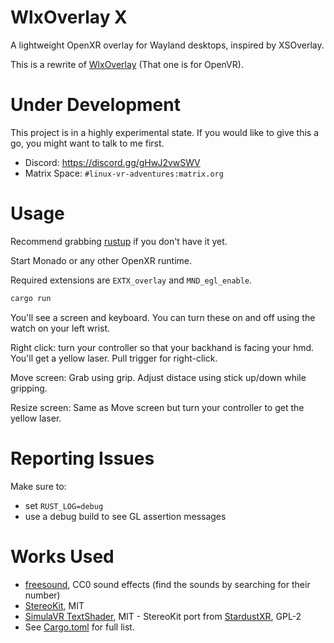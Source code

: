 # WlxOverlay X

A lightweight OpenXR overlay for Wayland desktops, inspired by XSOverlay.

This is a rewrite of [WlxOverlay](https://github.com/galister/WlxOverlay) (That one is for OpenVR).

# Under Development

This project is in a highly experimental state. If you would like to give this a go, you might want to talk to me first.

- Discord: https://discord.gg/gHwJ2vwSWV
- Matrix Space: `#linux-vr-adventures:matrix.org`

# Usage

Recommend grabbing [rustup](https://rustup.rs/) if you don't have it yet.

Start Monado or any other OpenXR runtime. 

Required extensions are `EXTX_overlay` and `MND_egl_enable`.

```sh
cargo run
```

You'll see a screen and keyboard. You can turn these on and off using the watch on your left wrist.

Right click: turn your controller so that your backhand is facing your hmd. You'll get a yellow laser. Pull trigger for right-click.

Move screen: Grab using grip. Adjust distace using stick up/down while gripping.

Resize screen: Same as Move screen but turn your controller to get the yellow laser.

# Reporting Issues

Make sure to:
- set `RUST_LOG=debug`
- use a debug build to see GL assertion messages

# Works Used
- [freesound](https://freesound.org/), CC0 sound effects (find the sounds by searching for their number)
- [StereoKit](https://stereokit.net/), MIT
- [SimulaVR TextShader](https://github.com/SimulaVR/Simula/blob/82256ba4c9c933e85f41c3e0aa429314d7275228/addons/godot-haskell-plugin/TextShader.tres), MIT - StereoKit port from [StardustXR](https://github.com/StardustXR/server/blob/main/src/wayland/shaders/shader_unlit_simula.sks), GPL-2
- See [Cargo.toml](https://github.com/galister/wlx-overlay-x/blob/main/Cargo.toml) for full list.

